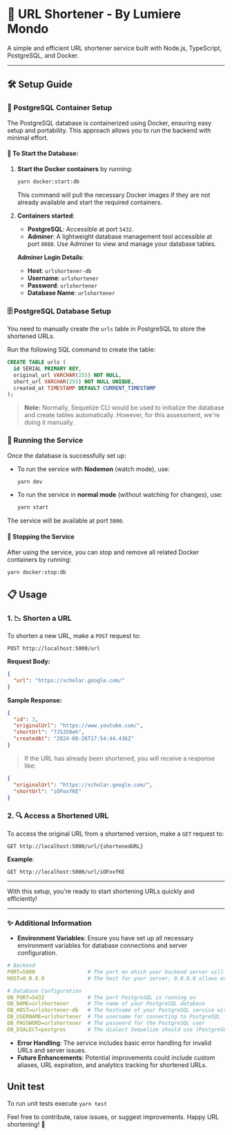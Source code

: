 # 📎 URL Shortener - By Lumiere Mondo

A simple and efficient URL shortener service built with Node.js, TypeScript, PostgreSQL, and Docker.

---

## 🛠️ Setup Guide

### 🐘 PostgreSQL Container Setup

The PostgreSQL database is containerized using Docker, ensuring easy setup and portability. This approach allows you to run the backend with minimal effort.

#### 🔄 To Start the Database:

1. **Start the Docker containers** by running:

   ```bash
   yarn docker:start:db
   ```

   This command will pull the necessary Docker images if they are not already available and start the required containers.

2. **Containers started**:
   - **PostgreSQL**: Accessible at port `5432`.
   - **Adminer**: A lightweight database management tool accessible at port `8080`. Use Adminer to view and manage your database tables.

   **Adminer Login Details**:
   - **Host**: `urlshortener-db`
   - **Username**: `urlshortener`
   - **Password**: `urlshortener`
   - **Database Name**: `urlshortener`

### 🗄️ PostgreSQL Database Setup

You need to manually create the `urls` table in PostgreSQL to store the shortened URLs.

Run the following SQL command to create the table:

```sql
CREATE TABLE urls (
  id SERIAL PRIMARY KEY,
  original_url VARCHAR(255) NOT NULL,
  short_url VARCHAR(255) NOT NULL UNIQUE,
  created_at TIMESTAMP DEFAULT CURRENT_TIMESTAMP
);
```

> **Note:** Normally, Sequelize CLI would be used to initialize the database and create tables automatically. However, for this assessment, we're doing it manually.

### 🚀 Running the Service

Once the database is successfully set up:

- To run the service with **Nodemon** (watch mode), use:
  
  ```bash
  yarn dev
  ```

- To run the service in **normal mode** (without watching for changes), use:
  
  ```bash
  yarn start
  ```

The service will be available at port `5000`.

#### 🛑 Stopping the Service

After using the service, you can stop and remove all related Docker containers by running:

```bash
yarn docker:stop:db
```

## 📋 Usage

### 1. 📉 Shorten a URL

To shorten a new URL, make a `POST` request to:

```
POST http://localhost:5000/url
```

**Request Body:**

```json
{
  "url": "https://scholar.google.com/"
}
```

**Sample Response:**

```json
{
  "id": 3,
  "originalUrl": "https://www.youtube.com/",
  "shortUrl": "7JS350eh",
  "createdAt": "2024-08-26T17:54:44.436Z"
}
```

> If the URL has already been shortened, you will receive a response like:

```json
{
  "originalUrl": "https://scholar.google.com/",
  "shortUrl": "iOFoxfKE"
}
```

### 2. 🔍 Access a Shortened URL

To access the original URL from a shortened version, make a `GET` request to:

```
GET http://localhost:5000/url/{shortenedURL}
```

**Example**:

```
GET http://localhost:5000/url/iOFoxfKE
```

---

With this setup, you're ready to start shortening URLs quickly and efficiently!

---

### ✨ Additional Information

- **Environment Variables**: Ensure you have set up all necessary environment variables for database connections and server configuration.

```yml
# Backend
PORT=5000                 # The port on which your backend server will run
HOST=0.0.0.0              # The host for your server; 0.0.0.0 allows external access

# Database Configuration
DB_PORT=5432              # The port PostgreSQL is running on
DB_NAME=urlshortener      # The name of your PostgreSQL database
DB_HOST=urlshortener-db   # The hostname of your PostgreSQL service within Docker
DB_USERNAME=urlshortener  # The username for connecting to PostgreSQL
DB_PASSWORD=urlshortener  # The password for the PostgreSQL user
DB_DIALECT=postgres       # The dialect Sequelize should use (PostgreSQL in this case)

```
- **Error Handling**: The service includes basic error handling for invalid URLs and server issues.
- **Future Enhancements**: Potential improvements could include custom aliases, URL expiration, and analytics tracking for shortened URLs.

## Unit test 

To run unit tests execute `yarn test`

Feel free to contribute, raise issues, or suggest improvements. Happy URL shortening! 🚀